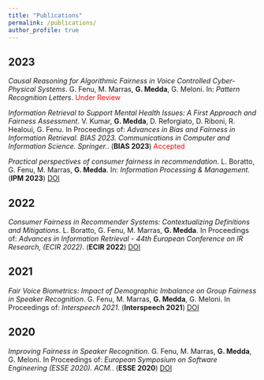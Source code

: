 ```yaml
---
title: "Publications"
permalink: /publications/
author_profile: true
---
```


2023
--------------------
*Causal Reasoning for Algorithmic Fairness in Voice Controlled Cyber-Physical Systems*.
G. Fenu, M. Marras, **G. Medda**, G. Meloni. In: *Pattern Recognition Letters*. <span style="color:red">Under Review</span>

*Information Retrieval to Support Mental Health Issues: A First Approach and Fairness Assessment*.
V. Kumar, **G. Medda**, D. Reforgiato, D. Riboni, R. Healoui, G. Fenu. In Proceedings of: *Advances in Bias and Fairness in Information Retrieval. BIAS 2023. Communications in Computer and Information Science. Springer.*. (**BIAS 2023**) <span style="color:red">Accepted</span>

*Practical perspectives of consumer fairness in recommendation*.
L. Boratto, G. Fenu, M. Marras, **G. Medda**. In: *Information Processing & Management*. (**IPM 2023**) [DOI](https://doi.org/10.1016/j.ipm.2022.103208)

2022
--------------------

*Consumer Fairness in Recommender Systems: Contextualizing Definitions and Mitigations*.
L. Boratto, G. Fenu, M. Marras, **G. Medda**. In Proceedings of: *Advances in Information Retrieval - 44th European Conference on IR Research, (ECIR 2022)*. (**ECIR 2022**) [DOI](https://doi.org/10.1007/978-3-030-99736-6_37)

2021
--------------------

*Fair Voice Biometrics: Impact of Demographic Imbalance on Group Fairness in Speaker Recognition*.
G. Fenu, M. Marras, **G. Medda**, G. Meloni. In Proceedings of: *Interspeech 2021*. (**Interspeech 2021**) [DOI](https://doi.org/10.21437/interspeech.2021-1857)

2020
--------------------

*Improving Fairness in Speaker Recognition*.
G. Fenu, M. Marras, **G. Medda**, G. Meloni. In Proceedings of: *European Symposium on Software Engineering (ESSE 2020). ACM.*. (**ESSE 2020**) [DOI](https://doi.org/10.1145/3393822.3432325)
